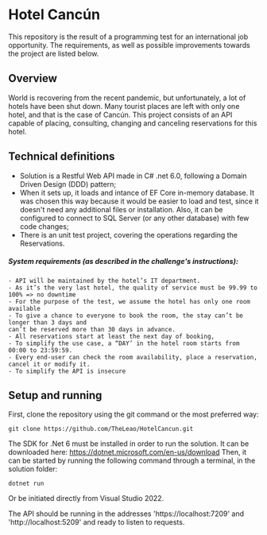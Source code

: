 # Hotel Cancún

 <p>
  This repository is the result of a programming test for an international job opportunity. The requirements, as well as possible improvements towards the project are listed below.
 </p>
  
  ## Overview
  
  <p>
  World is recovering from the recent pandemic, but unfortunately, a lot of hotels have been shut down. Many tourist places are left with only one hotel, and that is the case of Cancún.
  This project consists of an API capable of placing, consulting, changing and canceling reservations for this hotel.
  </p>
  
  ## Technical definitions
  
- Solution is a Restful Web API made in C# .net 6.0, following a Domain Driven Design (DDD) pattern;
- When it sets up, it loads and intance of EF Core in-memory database. It was chosen this way because it would be easier to load and test, since it doesn't need any additional files or installation. Also, it can be configured to connect to SQL Server (or any other database) with few code changes;
- There is an unit test project, covering the operations regarding the Reservations.

<h5>System requirements (as described in the challenge's instructions):</h5>

```
- API will be maintained by the hotel’s IT department.
- As it’s the very last hotel, the quality of service must be 99.99 to 100% => no downtime
- For the purpose of the test, we assume the hotel has only one room available
- To give a chance to everyone to book the room, the stay can’t be longer than 3 days and
can’t be reserved more than 30 days in advance.
- All reservations start at least the next day of booking,
- To simplify the use case, a “DAY’ in the hotel room starts from 00:00 to 23:59:59.
- Every end-user can check the room availability, place a reservation, cancel it or modify it.
- To simplify the API is insecure
```

## Setup and running

First, clone the repository using the git command or the most preferred way:

```
git clone https://github.com/TheLeao/HotelCancun.git
```

The SDK for .Net 6 must be installed in order to run the solution. It can be downloaded here: https://dotnet.microsoft.com/en-us/download
Then, it can be started by running the following command through a terminal, in the solution folder:

```
dotnet run
```

Or be initiated directly from Visual Studio 2022.

The API should be running in the addresses 'https://localhost:7209' and 'http://localhost:5209' and ready to listen to requests.
